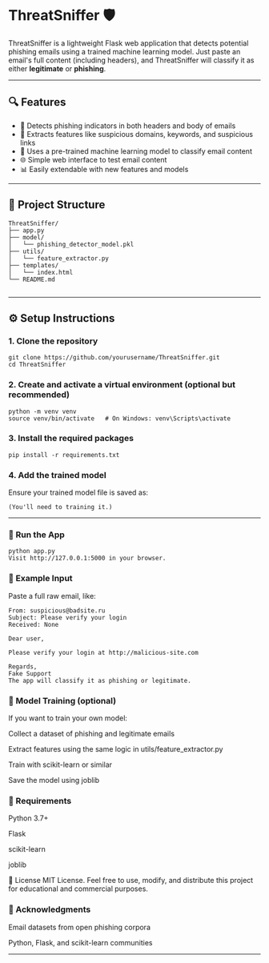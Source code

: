 # ThreatSniffer 🛡️

ThreatSniffer is a lightweight Flask web application that detects potential phishing emails using a trained machine learning model. Just paste an email's full content (including headers), and ThreatSniffer will classify it as either **legitimate** or **phishing**.

---

## 🔍 Features

- 🚨 Detects phishing indicators in both headers and body of emails
- 🔬 Extracts features like suspicious domains, keywords, and suspicious links
- 🧠 Uses a pre-trained machine learning model to classify email content
- 🌐 Simple web interface to test email content
- 📊 Easily extendable with new features and models

---

## 📁 Project Structure
```
ThreatSniffer/
├── app.py                      
├── model/
│   └── phishing_detector_model.pkl  
├── utils/
│   └── feature_extractor.py    
├── templates/
│   └── index.html              
└── README.md                   


```
---

## ⚙️ Setup Instructions

### 1. Clone the repository

```
git clone https://github.com/yourusername/ThreatSniffer.git
cd ThreatSniffer
```

### 2. Create and activate a virtual environment (optional but recommended)
```
python -m venv venv
source venv/bin/activate   # On Windows: venv\Scripts\activate
```

### 3. Install the required packages
```
pip install -r requirements.txt
```

### 4. Add the trained model
Ensure your trained model file is saved as:

```model/phishing_detector_model.pkl
(You'll need to training it.)
```

---

### 🚀 Run the App
```
python app.py
Visit http://127.0.0.1:5000 in your browser.
```

### 🧪 Example Input
Paste a full raw email, like:

```
From: suspicious@badsite.ru
Subject: Please verify your login
Received: None

Dear user,

Please verify your login at http://malicious-site.com

Regards,
Fake Support
The app will classify it as phishing or legitimate.
```

### 🧠 Model Training (optional)
If you want to train your own model:

Collect a dataset of phishing and legitimate emails

Extract features using the same logic in utils/feature_extractor.py

Train with scikit-learn or similar

Save the model using joblib

### 📌 Requirements
Python 3.7+

Flask

scikit-learn

joblib

📄 License
MIT License. Feel free to use, modify, and distribute this project for educational and commercial purposes.

### 🙌 Acknowledgments
Email datasets from open phishing corpora

Python, Flask, and scikit-learn communities



---








